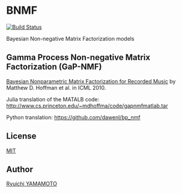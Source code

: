 # BNMF

[![Build Status](https://travis-ci.org/r9y9/BNMF.jl.svg?branch=master)](https://travis-ci.org/r9y9/BNMF.jl)

Bayesian Non-negative Matrix Factorization models

## Gamma Process Non-negative Matrix Factorization (GaP-NMF)

[Bayesian Nonparametric Matrix Factorization for Recorded Music](http://soundlab.cs.princeton.edu/publications/2010_icml_gapnmf.pdf)
by Matthew D. Hoffman et al. in ICML 2010.

Julia translation of the MATALB code: http://www.cs.princeton.edu/~mdhoffma/code/gapnmfmatlab.tar

Python translation: https://github.com/dawenl/bp_nmf

## License

[MIT](./LICENSE.md)

## Author

[Ryuichi YAMAMOTO](https://github.com/r9y9)